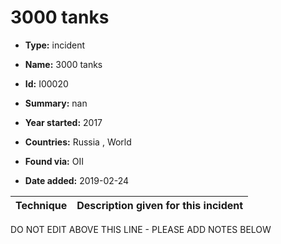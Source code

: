 # 3000 tanks

* **Type:** incident

* **Name:** 3000 tanks

* **Id:** I00020

* **Summary:** nan

* **Year started:** 2017

* **Countries:** Russia , World

* **Found via:** OII

* **Date added:** 2019-02-24
 

| Technique | Description given for this incident |
| --------- | ------------------------- |


DO NOT EDIT ABOVE THIS LINE - PLEASE ADD NOTES BELOW